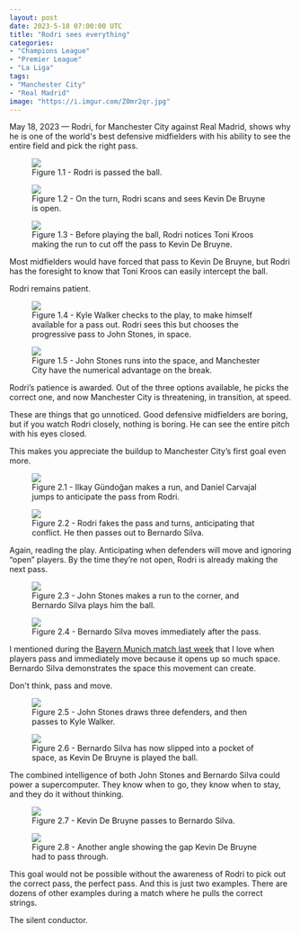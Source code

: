 ```yaml
---
layout: post
date: 2023-5-18 07:00:00 UTC
title: "Rodri sees everything"
categories:
- "Champions League"
- "Premier League"
- "La Liga"
tags: 
- "Manchester City"
- "Real Madrid"
image: "https://i.imgur.com/Z0mr2qr.jpg"
---
```


May 18, 2023 — Rodri, for Manchester City against Real Madrid, shows why he is one of the world's best defensive midfielders with his ability to see the entire field and pick the right pass.

<!---more--->

<figure>
    <img src="https://i.imgur.com/eXjkYAp.jpg">
    <figcaption>Figure 1.1 - Rodri is passed the ball.</figcaption>
</figure>

<figure>
    <img src="https://i.imgur.com/Z0mr2qr.jpg">
    <figcaption>Figure 1.2 - On the turn, Rodri scans and sees Kevin De Bruyne is open.</figcaption>
</figure>

<figure>
    <img src="https://i.imgur.com/uqEqTox.jpg">
    <figcaption>Figure 1.3 - Before playing the ball, Rodri notices Toni Kroos making the run to cut off the pass to Kevin De Bruyne.</figcaption>
</figure>

Most midfielders would have forced that pass to Kevin De Bruyne, but Rodri has the foresight to know that Toni Kroos can easily intercept the ball.

Rodri remains patient.

<figure>
    <img src="https://i.imgur.com/b8faPg6.jpg">
    <figcaption>Figure 1.4 - Kyle Walker checks to the play, to make himself available for a pass out. Rodri sees this but chooses the progressive pass to John Stones, in space.</figcaption>
</figure>

<figure>
    <img src="https://i.imgur.com/L9cJinP.jpg">
    <figcaption>Figure 1.5 - John Stones runs into the space, and Manchester City have the numerical advantage on the break.</figcaption>
</figure>

Rodri’s patience is awarded. Out of the three options available, he picks the correct one, and now Manchester City is threatening, in transition, at speed.

These are things that go unnoticed. Good defensive midfielders are boring, but if you watch Rodri closely, nothing is boring. He can see the entire pitch with his eyes closed. 

This makes you appreciate the buildup to Manchester City’s first goal even more.

<figure>
    <img src="https://i.imgur.com/JhxZXFo.jpg">
    <figcaption>Figure 2.1 - Ilkay Gündoğan makes a run, and Daniel Carvajal jumps to anticipate the pass from Rodri.</figcaption>
</figure>

<figure>
    <img src="https://i.imgur.com/Fm9L9M4.jpg">
    <figcaption>Figure 2.2 - Rodri fakes the pass and turns, anticipating that conflict. He then passes out to Bernardo Silva.</figcaption>
</figure>

Again, reading the play. Anticipating when defenders will move and ignoring “open” players. By the time they’re not open, Rodri is already making the next pass.

<figure>
    <img src="https://i.imgur.com/rOhhLow.jpg">
    <figcaption>Figure 2.3 - John Stones makes a run to the corner, and Bernardo Silva plays him the ball.</figcaption>
</figure>


<figure>
    <img src="https://i.imgur.com/yJhdOgG.jpg">
    <figcaption>Figure 2.4 - Bernardo Silva moves immediately after the pass.</figcaption>
</figure>

I mentioned during the [Bayern Munich match last week](https://tacticsjournal.com/Low-Viscosity-Bayern-Munich/) that I love when players pass and immediately move because it opens up so much space. Bernardo Silva demonstrates the space this movement can create. 

Don't think, pass and move.

<figure>
    <img src="https://i.imgur.com/cilb6Zs.jpg">
    <figcaption>Figure 2.5 - John Stones draws three defenders, and then passes to Kyle Walker.</figcaption>
</figure>

<figure>
    <img src="https://i.imgur.com/Wx9hHiD.jpg">
    <figcaption>Figure 2.6 - Bernardo Silva has now slipped into a pocket of space, as Kevin De Bruyne is played the ball.</figcaption>
</figure>

The combined intelligence of both John Stones and Bernardo Silva could power a supercomputer. They know when to go, they know when to stay, and they do it without thinking. 

<figure>
    <img src="https://i.imgur.com/cblgUUy.jpg">
    <figcaption>Figure 2.7 - Kevin De Bruyne passes to Bernardo Silva.</figcaption>
</figure>

<figure>
    <img src="https://i.imgur.com/PgXfdPT.jpg">
    <figcaption>Figure 2.8 - Another angle showing the gap Kevin De Bruyne had to pass through.</figcaption>
</figure>

This goal would not be possible without the awareness of Rodri to pick out the correct pass, the perfect pass. And this is just two examples. There are dozens of other examples during a match where he pulls the correct strings.

The silent conductor. 

